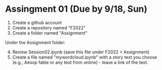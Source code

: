 # Assingment 01 (Due by 9/18, Sun)

1. Create a github account
2. Create a repository named "F2022"
3. Create a folder named "Assignment"

Under the Assignment folder:

4. Review Session02.ipynb (save this file under F2022 > Assignment)
5. Create a file named "mywordcloud.ipynb" with a story text you choose (e.g., Aesop fable or any text from online) - leave a link of the text.
